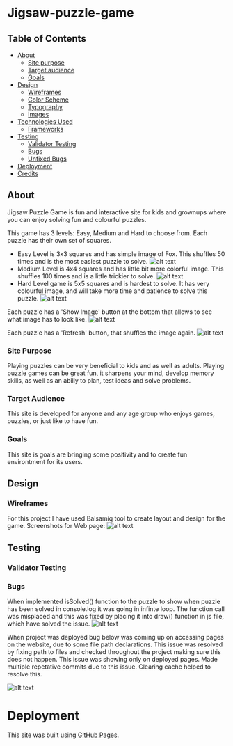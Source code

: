 # Jigsaw-puzzle-game
## Table of Contents
- [About](https://github.com/AiGaA/Jigsaw-puzzle-game#about)
    - [Site purpose](https://github.com/AiGaA/Jigsaw-puzzle-game#site-purpose)
    - [Target audience](https://github.com/AiGaA/Jigsaw-puzzle-game#target-audience)
    - [Goals](https://github.com/AiGaA/Jigsaw-puzzle-game#goals)
- [Design](https://github.com/AiGaA/Jigsaw-puzzle-game#design)
    - [Wireframes](https://github.com/AiGaA/Jigsaw-puzzle-game#wireframes)
    - [Color Scheme](https://github.com/AiGaA/Jigsaw-puzzle-game#color-scheme)
    - [Typography](https://github.com/AiGaA/Jigsaw-puzzle-game#typography)
    - [Images](https://github.com/AiGaA/Jigsaw-puzzle-game#images)
- [Technologies Used](https://github.com/AiGaA/Jigsaw-puzzle-game#technologies-used)
    - [Frameworks](https://github.com/AiGaA/Jigsaw-puzzle-game#frameworks)
- [Testing](https://github.com/AiGaA/Jigsaw-puzzle-game#testing)
    - [Validator Testing](https://github.com/AiGaA/Jigsaw-puzzle-game#validator-testing)
    - [Bugs](https://github.com/AiGaA/Jigsaw-puzzle-game#bugs)
    - [Unfixed Bugs](https://github.com/AiGaA/Jigsaw-puzzle-game#unfixed-bugs)
- [Deployment](https://github.com/AiGaA/Jigsaw-puzzle-game#deployment)
- [Credits](https://github.com/AiGaA/Jigsaw-puzzle-game#credits)

## About
Jigsaw Puzzle Game is fun and interactive site for kids and grownups where you can enjoy solving fun and colourful puzzles. 

This game has 3 levels: Easy, Medium and Hard to choose from. Each puzzle has their own set of squares. 

- Easy Level is 3x3 squares and has simple image of Fox. This shuffles 50 times and is the most easiest puzzle to solve. 
![alt text](./assets/images/puzzle-3x3.PNG "Shuffled puzzle - Easy Level")
- Medium Level is 4x4 squares and has little bit more colorful image. This shuffles 100 times and is a little trickier to solve. 
![alt text](./assets/images/puzzle-4x4.PNG "Shuffled puzzle - Medium Level")
- Hard Level game is 5x5 squares and is hardest to solve. It has very colourful image, and will take more time and patience to solve this puzzle. 
![alt text](./assets/images/puzzle-5x5.PNG "Shuffled puzzle - Hard Level")

Each puzzle has a 'Show Image' button at the bottom that allows to see what image has to look like. 
![alt text](./assets/images/show-img-btn.PNG "Show image button, that displays a full puzzle image")

Each puzzle has a 'Refresh' button, that shuffles the image again.
![alt text](./assets/images/refresh-btn.PNG "Refresh button that allows to shuffle puzzle")


### Site Purpose
Playing puzzles can be very beneficial to kids and as well as adults. Playing puzzle games can be great fun, it sharpens your mind, develop memory skills, as well as an abiliy to plan, test ideas and solve problems.

### Target Audience
This site is developed for anyone and any age group who enjoys games, puzzles, or just like to have fun.

### Goals
This site is goals are bringing some positivity and to create fun environtment for its users.

## Design
### Wireframes
For this project I have used Balsamiq tool to create layout and design for the game. 
Screenshots for Web page:
![alt text](./assets/images/mainPg.PNG "Main page screenshot for the website")

## Testing
### Validator Testing

### Bugs

When implemented isSolved() function to the puzzle to show when puzzle has been solved in console.log it was going in infinte loop. 
The function call was misplaced and this was fixed by placing it into draw() function in js file, which have solved the issue. 
![alt text](./assets/images/Infinite-loop-bug.PNG "Showing infinite loop bug in console log")


When project was deployed bug below was coming up on accessing pages on the website, due to some file path declarations. This issue was resolved by fixing path to files and checked throughout the project making sure this does not happen. This issue was showing only on deployed pages. Made multiple repetative commits due to this issue. 
Clearing cache helped to resolve this.

![alt text](./assets/images/github-error.PNG "Github 404 page")


# Deployment

This site was built using [GitHub Pages](https://pages.github.com/).